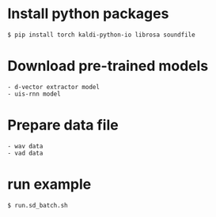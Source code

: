# Install python packages
    $ pip install torch kaldi-python-io librosa soundfile
# Download pre-trained models
    - d-vector extractor model
    - uis-rnn model
# Prepare data file
    - wav data
    - vad data
# run example
    $ run.sd_batch.sh
